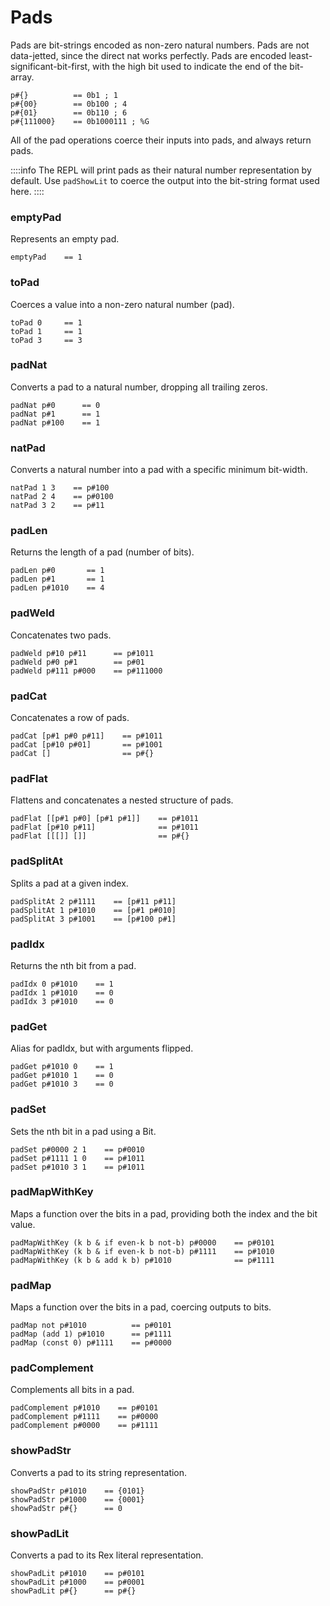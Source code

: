 # Pads

Pads are bit-strings encoded as non-zero natural numbers. Pads are not data-jetted, since the direct nat works perfectly. Pads are encoded least-significant-bit-first, with the high bit used to indicate the end of the bit-array.

```
p#{}          == 0b1 ; 1
p#{00}        == 0b100 ; 4
p#{01}        == 0b110 ; 6
p#{111000}    == 0b1000111 ; %G
```

All of the pad operations coerce their inputs into pads, and always return pads.

::::info
The REPL will print pads as their natural number representation by default. Use `padShowLit` to coerce the output into the bit-string format used here.
::::

### emptyPad

Represents an empty pad.

```sire
emptyPad    == 1
```

### toPad

Coerces a value into a non-zero natural number (pad).

```sire
toPad 0     == 1
toPad 1     == 1
toPad 3     == 3
```

### padNat

Converts a pad to a natural number, dropping all trailing zeros.

```sire
padNat p#0      == 0
padNat p#1      == 1
padNat p#100    == 1
```

### natPad

Converts a natural number into a pad with a specific minimum bit-width.

```sire
natPad 1 3    == p#100
natPad 2 4    == p#0100
natPad 3 2    == p#11
```

### padLen

Returns the length of a pad (number of bits).

```sire
padLen p#0       == 1
padLen p#1       == 1
padLen p#1010    == 4
```

### padWeld

Concatenates two pads.

```sire
padWeld p#10 p#11      == p#1011
padWeld p#0 p#1        == p#01
padWeld p#111 p#000    == p#111000
```

### padCat

Concatenates a row of pads.

```sire
padCat [p#1 p#0 p#11]    == p#1011
padCat [p#10 p#01]       == p#1001
padCat []                == p#{}
```

### padFlat

Flattens and concatenates a nested structure of pads.

```sire
padFlat [[p#1 p#0] [p#1 p#1]]    == p#1011
padFlat [p#10 p#11]              == p#1011
padFlat [[[]] []]                == p#{}
```

### padSplitAt

Splits a pad at a given index.

```sire
padSplitAt 2 p#1111    == [p#11 p#11]
padSplitAt 1 p#1010    == [p#1 p#010]
padSplitAt 3 p#1001    == [p#100 p#1]
```

### padIdx

Returns the nth bit from a pad.

```sire
padIdx 0 p#1010    == 1
padIdx 1 p#1010    == 0
padIdx 3 p#1010    == 0
```

### padGet

Alias for padIdx, but with arguments flipped.

```sire
padGet p#1010 0    == 1
padGet p#1010 1    == 0
padGet p#1010 3    == 0
```

### padSet

Sets the nth bit in a pad using a Bit.

```sire
padSet p#0000 2 1    == p#0010
padSet p#1111 1 0    == p#1011
padSet p#1010 3 1    == p#1011
```

### padMapWithKey

Maps a function over the bits in a pad, providing both the index and the bit value.

```sire
padMapWithKey (k b & if even-k b not-b) p#0000    == p#0101
padMapWithKey (k b & if even-k b not-b) p#1111    == p#1010
padMapWithKey (k b & add k b) p#1010              == p#1111
```

### padMap

Maps a function over the bits in a pad, coercing outputs to bits.

```sire
padMap not p#1010          == p#0101
padMap (add 1) p#1010      == p#1111
padMap (const 0) p#1111    == p#0000
```

### padComplement

Complements all bits in a pad.

```sire
padComplement p#1010    == p#0101
padComplement p#1111    == p#0000
padComplement p#0000    == p#1111
```

### showPadStr

Converts a pad to its string representation.

```sire
showPadStr p#1010    == {0101}
showPadStr p#1000    == {0001}
showPadStr p#{}      == 0
```

### showPadLit

Converts a pad to its Rex literal representation.

```sire
showPadLit p#1010    == p#0101
showPadLit p#1000    == p#0001
showPadLit p#{}      == p#{}
```

